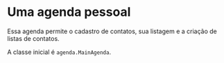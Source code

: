 # Uma agenda pessoal

Essa agenda permite o cadastro de contatos, sua listagem e a criação de listas de contatos. 

A classe inicial é `agenda.MainAgenda`.
